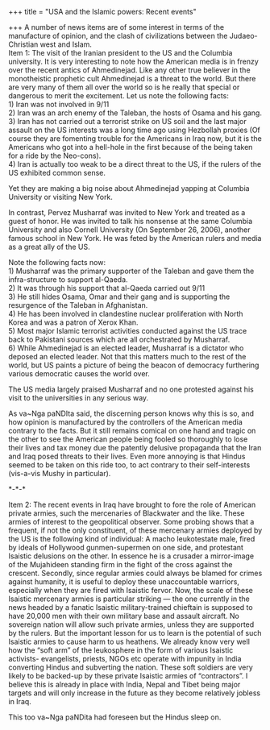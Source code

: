 +++
title = "USA and the Islamic powers: Recent events"

+++
A number of news items are of some interest in terms of the manufacture
of opinion, and the clash of civilizations between the Judaeo-Christian
west and Islam.  
Item 1: The visit of the Iranian president to the US and the Columbia
university. It is very interesting to note how the American media is in
frenzy over the recent antics of Ahmedinejad. Like any other true
believer in the monotheistic prophetic cult Ahmedinejad is a threat to
the world. But there are very many of them all over the world so is he
really that special or dangerous to merit the excitement. Let us note
the following facts:  
1\) Iran was not involved in 9/11  
2\) Iran was an arch enemy of the Taleban, the hosts of Osama and his
gang.  
3\) Iran has not carried out a terrorist strike on US soil and the last
major assault on the US interests was a long time ago using Hezbollah
proxies (Of course they are fomenting trouble for the Americans in Iraq
now, but it is the Americans who got into a hell-hole in the first
because of the being taken for a ride by the Neo-cons).  
4\) Iran is actually too weak to be a direct threat to the US, if the
rulers of the US exhibited common sense.

Yet they are making a big noise about Ahmedinejad yapping at Columbia
University or visiting New York.

In contrast, Pervez Musharraf was invited to New York and treated as a
guest of honor. He was invited to talk his nonsense at the same Columbia
University and also Cornell University (On September 26, 2006), another
famous school in New York. He was feted by the American rulers and media
as a great ally of the US.

Note the following facts now:  
1\) Musharraf was the primary supporter of the Taleban and gave them the
infra-structure to support al-Qaeda.  
2\) It was through his support that al-Qaeda carried out 9/11  
3\) He still hides Osama, Omar and their gang and is supporting the
resurgence of the Taleban in Afghanistan.  
4\) He has been involved in clandestine nuclear proliferation with North
Korea and was a patron of Xerox Khan.  
5\) Most major Islamic terrorist activities conducted against the US
trace back to Pakistani sources which are all orchestrated by
Musharraf.  
6\) While Ahmedinejad is an elected leader, Musharraf is a dictator who
deposed an elected leader. Not that this matters much to the rest of the
world, but US paints a picture of being the beacon of democracy
furthering various democratic causes the world over.

The US media largely praised Musharraf and no one protested against his
visit to the universities in any serious way.

As va\~Nga paNDIta said, the discerning person knows why this is so, and
how opinion is manufactured by the controllers of the American media
contrary to the facts. But it still remains comical on one hand and
tragic on the other to see the American people being fooled so
thoroughly to lose their lives and tax money due the patently delusive
propaganda that the Iran and Iraq posed threats to their lives. Even
more annoying is that Hindus seemed to be taken on this ride too, to act
contrary to their self-interests (vis-a-vis Mushy in particular).

\*-\*-\*

Item 2: The recent events in Iraq have brought to fore the role of
American private armies, such the mercenaries of Blackwater and the
like. These armies of interest to the geopolitical observer. Some
probing shows that a frequent, if not the only constituent, of these
mercenary armies deployed by the US is the following kind of individual:
A macho leukotestate male, fired by ideals of Hollywood gunmen-supermen
on one side, and protestant Isaistic delusions on the other. In essence
he is a crusader a mirror-image of the Mujahideen standing firm in the
fight of the cross against the crescent. Secondly, since regular armies
could always be blamed for crimes against humanity, it is useful to
deploy these unaccountable warriors, especially when they are fired with
Isaistic fervor. Now, the scale of these Isaistic mercenary armies is
particular striking — the one currently in the news headed by a fanatic
Isaistic military-trained chieftain is supposed to have 20,000 men with
their own military base and assault aircraft. No sovereign nation will
allow such private armies, unless they are supported by the rulers. But
the important lesson for us to learn is the potential of such Isaistic
armies to cause harm to us heathens. We already know very well how the
“soft arm” of the leukosphere in the form of various Isaistic
activists- evangelists, priests, NGOs etc operate with impunity in India
converting Hindus and subverting the nation. These soft soldiers are
very likely to be backed-up by these private Isaistic armies of
“contractors”. I believe this is already in place with India, Nepal
and Tibet being major targets and will only increase in the future as
they become relatively jobless in Iraq.

This too va\~Nga paNDita had foreseen but the Hindus sleep on.
